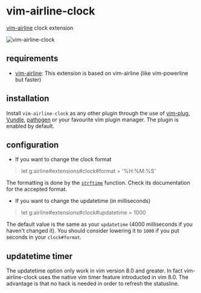 # vim-airline-clock
[vim-airline](https://github.com/bling/vim-airline) clock extension

![vim-airline-clock](https://github.com/enricobacis/vim-airline-clock/blob/master/.screenshot/vim-airline-clock.png)

## requirements
* [vim-airline](https://github.com/bling/vim-airline): This extension is
  based on vim-airline (like vim-powerline but faster)

## installation

Install `vim-airline-clock` as any other plugin through the use of
[vim-plug](https://github.com/junegunn/vim-plug),
[Vundle](https://github.com/VundleVim/Vundle.vim),
[pathogen](https://github.com/tpope/vim-pathogen)
or your favourite vim plugin manager. The plugin is enabled by default.

## configuration

* If you want to change the clock format
> let g:airline#extensions#clock#format = '%H:%M:%S'

  The formatting is done by the
  [`strftime`](http://vimdoc.sourceforge.net/htmldoc/eval.html#strftime())
  function. Check its documentation for the accepted format.

* If you want to change the updatetime (in milliseconds)
> let g:airline#extensions#clock#updatetime = 1000

  The default value is the same as your `updatetime` (4000 milliseconds if
  you haven't changed it). You should consider lowering it to `1000` if you
  put seconds in your `clock#format`.

## updatetime timer

The updatetime option only work in vim version 8.0 and greater. In fact
vim-airline-clock uses the native vim timer feature introducted in vim 8.0.
The advantage is that no hack is needed in order to refresh the statusline.
